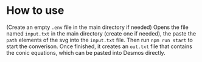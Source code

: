 # How to use
(Create an empty `.env` file in the main directory if needed)
Opens the file named `input.txt` in the main directory (create one if needed), the paste the `path` elements of the svg into the `input.txt` file.
Then run `npm run start` to start the converison. Once finished, it creates an `out.txt` file that contains the conic equations, which can be pasted into Desmos directly.
